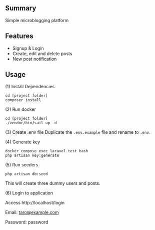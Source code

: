 ## Summary
Simple microblogging platform

## Features
- Signup & Login
- Create, edit and delete posts
- New post notification

## Usage
(1) Install Dependencies
```
cd [project folder]
composer install
```

(2) Run docker
```
cd [project folder]
./vendor/bin/sail up -d
```

(3) Create .env file
Duplicate the `.env.example` file and rename to `.env`.

(4) Generate key
```
docker compose exec laravel.test bash
php artisan key:generate
```

(5) Run seeders
```
php artisan db:seed
```
This will create three dummy users and posts.

(6) Login to application

Access http://localhost/login

Email: taro@example.com

Password: password
